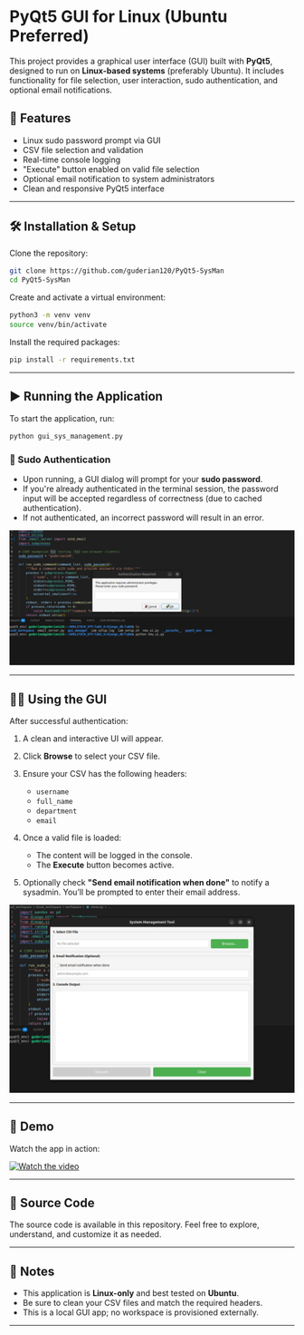 
# PyQt5 GUI for Linux (Ubuntu Preferred)

This project provides a graphical user interface (GUI) built with **PyQt5**, designed to run on **Linux-based systems** (preferably Ubuntu). It includes functionality for file selection, user interaction, sudo authentication, and optional email notifications.

## 🚀 Features

* Linux sudo password prompt via GUI
* CSV file selection and validation
* Real-time console logging
* "Execute" button enabled on valid file selection
* Optional email notification to system administrators
* Clean and responsive PyQt5 interface

---

## 🛠️ Installation & Setup

Clone the repository:

```bash
git clone https://github.com/guderian120/PyQt5-SysMan
cd PyQt5-SysMan
```

Create and activate a virtual environment:

```bash
python3 -m venv venv
source venv/bin/activate
```

Install the required packages:

```bash
pip install -r requirements.txt
```

---

## ▶️ Running the Application

To start the application, run:

```bash
python gui_sys_management.py
```

### 🔐 Sudo Authentication

* Upon running, a GUI dialog will prompt for your **sudo password**.
* If you're already authenticated in the terminal session, the password input will be accepted regardless of correctness (due to cached authentication).
* If not authenticated, an incorrect password will result in an error.

![Sudo Prompt Image](./media/enter_sudo_password.png) <!-- Replace # with actual image URL -->

---

## 🧑‍💻 Using the GUI

After successful authentication:

1. A clean and interactive UI will appear.
2. Click **Browse** to select your CSV file.
3. Ensure your CSV has the following headers:

   * `username`
   * `full_name`
   * `department`
   * `email`
4. Once a valid file is loaded:

   * The content will be logged in the console.
   * The **Execute** button becomes active.
5. Optionally check **"Send email notification when done"** to notify a sysadmin. You’ll be prompted to enter their email address.

![UI Preview Image](./media/gui_display.png) <!-- Replace # with actual image URL -->

---

## 🎥 Demo

Watch the app in action:

[![Watch the video](#)](/media/gui_pyqt5.gif) <!-- Replace # with actual video link -->

---

## 📂 Source Code

The source code is available in this repository. Feel free to explore, understand, and customize it as needed.

---

## 📌 Notes

* This application is **Linux-only** and best tested on **Ubuntu**.
* Be sure to clean your CSV files and match the required headers.
* This is a local GUI app; no workspace is provisioned externally.

---
